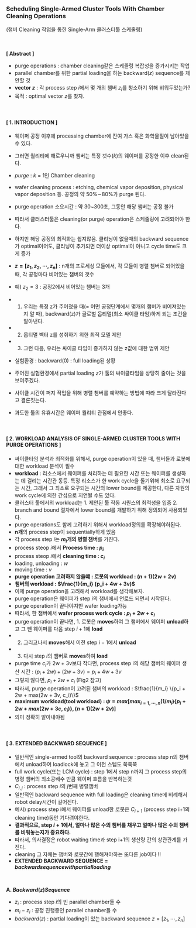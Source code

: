 ### **Scheduling Single-Armed Cluster Tools With Chamber Cleaning Operations**
(챔버 Cleaning 작업을 통한 Single-Arm 클러스터툴 스케줄링)

<br><br>
**[ Abstract ]**
- purge operations : chamber cleaning같은 스케줄링 복잡성을 증가시키는 작업
- parallel chamber를 위한 partial loading을 하는 backward($z$) sequence를 제안할 것
- **vector $z$** : 각 process step $i$에서 몇 개의 챔버 $z_i$를 청소하기 위해 비워두었는가?
- 목적 : optimal vector $z$를 찾자.
<br><br><br>

#### **[ 1. INTRODUCTION ]**
- 웨이퍼 공정 이후에 processing chamber에 잔여 가스 혹은 화학물질이 남아있을 수 있다.
- 그러면 퀄리티에 해로우니까 챔버는 특정 갯수($k$)의 웨이퍼를 공정한 이후 clean된다.
- $purge$ : $k$ = 1인 Chamber cleaning
- wafer cleaning process : etching, chemical vapor deposition, physical vapor deposition 등. 공정의 약 50%∼80%가 purge 된다.
- purge operation 소요시간 : 약 30~300초, 그동안 해당 챔버는 공정 불가
- 따라서 클러스터툴은 cleaning(or purge) operation은 스케줄링에 고려되어야 한다.
- 하지만 해당 공정의 최적화는 쉽지않음. 클리닝이 없을때의 backward sequence가 optimal이어도, 클리닝이 추가되면 더이상 optimal이 아니고 cycle time도 크게 증가
- **$z = [z_1, z_2, \cdots, z_n]$** : n개의 프로세싱 모듈에서, 각 모듈이 병렬 챔버로 되어있을때, 각 공정마다 비어있는 챔버의 갯수
- 예) $z_2 = 3$ : 공정2에서 비어있는 챔버는 3개
- 1. 우리는 특정 z가 주어졌을 때(= 어떤 공정단계에서 몇개의 챔버가 비어져있는지 알 때), backward(z)가 글로벌 옵티멀(최소 싸이클 타임)하게 되는 조건을 알아낸다.
- 2. 옵티멀 벡터 z를 성취하기 위한 최적 모델 제안
- 3. 그런 다음, 우리는 싸이클 타임이 증가하지 않는 z값에 대한 범위 제안

- 실험환경 : backward($0$) : full loading된 상황
- 주어진 실험환경에서 partial loading $z$가 툴의 싸이클타임을 상당히 줄이는 것을 보여주겠다.
- 사이클 시간이 퍼지 작업을 위해 병렬 챔버를 예약하는 방법에 따라 크게 달라진다고 결론짓는다.
- 과도한 툴의 유휴시간은 웨이퍼 퀄리티 관점에서 안좋다.
<br><br><br>

#### **[ 2. WORKLOAD ANALYSIS OF SINGLE-ARMED CLUSTER TOOLS WITH PURGE OPERATIONS ]**

- 싸이클타임 분석과 최적화를 위해서, purge operation이 있을 때, 챔버들과 로봇에 대한 workload 분석이 필수
- **workload** : 리소스에서 웨이퍼를 처리하는 데 필요한 시간 또는 웨이퍼를 생성하는 데 걸리는 시간관 동등. 특정 리소스가 한 work cycle을 돌기위해 최소로 요구되는 시간, 그래서 그 최소로 요구되는 시간의 lower bound를 제공한다, 다른 자원의 work cycle에 의한 간섭으로 지연될 수도 있다.
- 클러스터 툴에서의 workload는 1. 제안된 툴 작동 시퀀스의 최적성을 입증 2. branch and bound 절차에서 lower bound를 개발하기 위해 정의되어 사용되었다.
- purge operations도 함께 고려하기 위해서 workload정의를 확장해야하된다.
- **n개**의 process step이 sequentially하게 있음
- 각 process step $i$는 **$m_i$개의 병렬 챔버**를 가진다.
- process steop $i$에서 **Process time : $p_i$**
- process steop $i$에서 **cleaning time : $c_i$**
- loading, unloading : $w$
- moving time : $v$
- **purge operation 고려하지 않을떄 : 로봇의 workload : $(n+1)(2w+2v)$**
- **챔버의 workload : $\frac{1}{m_i} (p_i + 4w + 3v)$**
- 이제 purge operation을 고려해서 workload를 생각해보자.
- purge operation은 웨이퍼가 step $i$의 챔버에서 언로드 되면서 시작된다.
- purge operation이 끝나야지만 wafer loading가능
- 따라서, 한 챔버에서 **wafer process work cycle : $p_i + 2w + c_i$**
- purge operation이 끝나면, 1. 로봇은 **moves**하여 그 챔버에서 웨이퍼 **unload**하고 그 뺀 웨이퍼를 다음 step $i + 1$에 **load**
- 2. 그리고나서 **moves**해서 이전 step $i-1$에서 **unload**
- 3. 다시 step $i$의 챔버로 **moves**하여 **load**
- purge time $c_i$가 2w + 3v보다 작다면, process step i의 해당 챔버의 웨이퍼 생산 시간 : $(p_i + 2w) + (2w + 3v) = p_i + 4w + 3v$
- 그렇지 않다면, $p_i + 2w + c_i$ (Fig2 참고)
- 따라서, purge operation이 고려된 챔버의 workload : $\frac{1}{m_i} \{p_i + 2w + max(2w + 3v, c_i)\}$
- **maximum workload(tool workload) : $\psi \equiv max[max_{i=1, \cdots, n} (1 / m_i) \{p_i + 2w + max(2w + 3c, c_i)\}, (n+1)(2w+2v)]$**
- 의미 정확히 알아내야됨
<br><br><br>

#### **[ 3. EXTENDED BACKWARD SEQUENCE ]**
- 일반적인 single-armed tool의 backward sequence : process step n의 챔버에서 unload하여 loadlock에 놓고 그 이전 스텝도 쭉쭉쭉
- full work cycle(또는 LCM cycle) : step 1에서 step n까지 그 process step의 병령 챔버의 최소공배수 만큼 웨이퍼 흐름을 반복하는것
- $C_{i, j}$ : process step $i$의 $j$번째 병렬챔버
- 일반적인 backward sequence with full loading은 cleaning time에 비례해서 robot delay시간이 길어진다.
- 예시) process step i에서 웨이퍼를 unload한 로봇은 $C_{i+1}$ (process step i+1의 cleaning time)동안 기다려야한다.
- **결과적으로, step $i+1$에서, 얼마나 많은 수의 챔버를 채우고 얼마나 많은 수의 챔버를 비워놓는지가 중요하다.** 
- 따라서, 의사결정은 robot waiting time과 step i+1의 생산량 간의 상관관계를 가진다.
- cleaning 그 자체는 챔버와 로봇간에 행해져야하는 또다른 job이다 !!
- **EXTENDED BACKWARD SEQUENCE = $backward sequence with partial loading$**

<br>

**A. $Backward(z) Sequence$**
- $z_i$ : process step $i$의 빈 parallel chamber들 수
- $m_i - z_i$ : 공정 진행중인 parallel chamber들 수
- $backward(z)$ : partial loading이 있는 backward sequence $z = [z_1, \cdots, z_n]$

